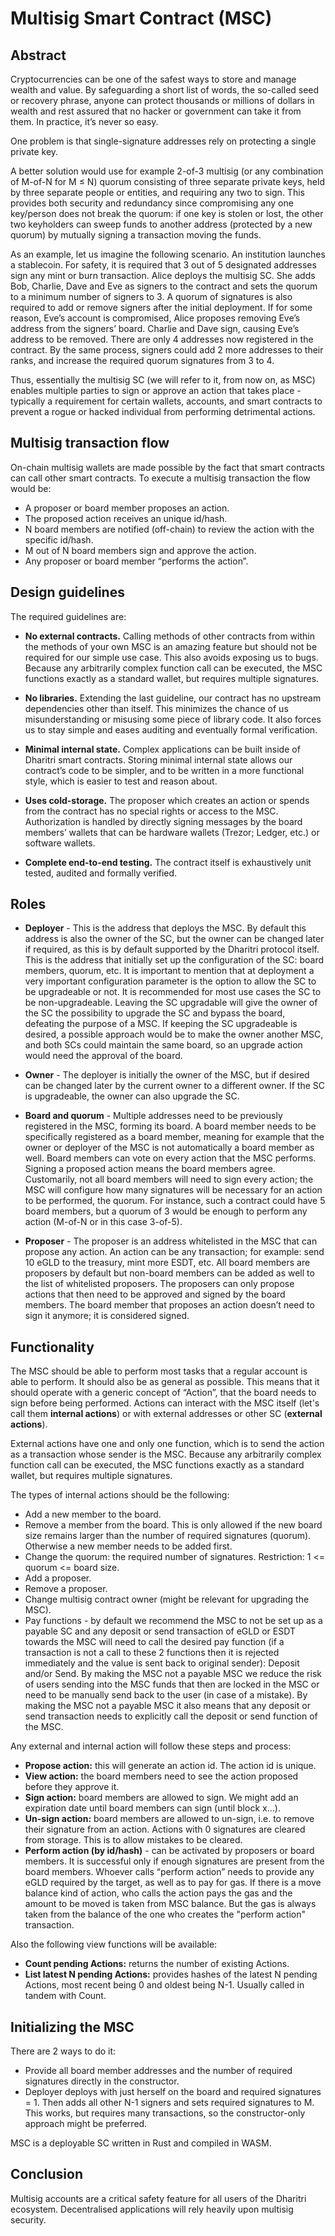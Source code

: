 # Multisig Smart Contract (MSC)

## Abstract
Cryptocurrencies can be one of the safest ways to store and manage wealth and value. By safeguarding a short list of words, the so-called seed or recovery phrase, anyone can protect thousands or millions of dollars in wealth and rest assured that no hacker or government can take it from them. In practice, it’s never so easy.

One problem is that single-signature addresses rely on protecting a single private key.

A better solution would use for example 2-of-3 multisig (or any combination of M-of-N for M ≤ N) quorum consisting of three separate private keys, held by three separate people or entities, and requiring any two to sign. This provides both security and redundancy since compromising any one key/person does not break the quorum: if one key is stolen or lost, the other two keyholders can sweep funds to another address (protected by a new quorum) by mutually signing a transaction moving the funds.

As an example, let us imagine the following scenario. An institution launches a stablecoin. For safety, it is required that 3 out of 5 designated addresses sign any mint or burn transaction. Alice deploys the multisig SC. She adds Bob, Charlie, Dave and Eve as signers to the contract and sets the quorum to a minimum number of signers to 3. A quorum of signatures is also required to add or remove signers after the initial deployment. If for some reason, Eve’s account is compromised, Alice proposes removing Eve’s address from the signers’ board. Charlie and Dave sign, causing Eve’s address to be removed. There are only 4 addresses now registered in the contract. By the same process, signers could add 2 more addresses to their ranks, and increase the required quorum signatures from 3 to 4.

Thus, essentially the multisig SC (we will refer to it, from now on, as MSC) enables multiple parties to sign or approve an action that takes place - typically a requirement for certain wallets, accounts, and smart contracts to prevent a rogue or hacked individual from performing detrimental actions.

## Multisig transaction flow
On-chain multisig wallets are made possible by the fact that smart contracts can call other smart contracts. To execute a multisig transaction the flow would be:

* A proposer or board member proposes an action.
* The proposed action receives an unique id/hash.
* N board members are notified (off-chain) to review the action with the specific id/hash.
* M out of N board members sign and approve the action.
* Any proposer or board member “performs the action”.

## Design guidelines
 
The required guidelines are:
* **No external contracts.** Calling methods of other contracts from within the methods of your own MSC is an amazing feature but should not be required for our simple use case. This also avoids exposing us to bugs. Because any arbitrarily complex function call can be executed, the MSC functions exactly as a standard wallet, but requires multiple signatures.

* **No libraries.** Extending the last guideline, our contract has no upstream dependencies other than itself. This minimizes the chance of us misunderstanding or misusing some piece of library code. It also forces us to stay simple and eases auditing and eventually formal verification.

* **Minimal internal state.** Complex applications can be built inside of Dharitri smart contracts. Storing minimal internal state allows our contract’s code to be simpler, and to be written in a more functional style, which is easier to test and reason about.

* **Uses cold-storage.** The proposer which creates an action or spends from the contract has no special rights or access to the MSC. Authorization is handled by directly signing messages by the board members’ wallets that can be hardware wallets (Trezor; Ledger, etc.) or software wallets.

* **Complete end-to-end testing.** The contract itself is exhaustively unit tested, audited and formally verified.

## Roles
* **Deployer** - This is the address that deploys the MSC. By default this address is also the owner of the SC, but the owner can be changed later if required, as this is by default supported by the Dharitri protocol itself. This is the address that initially set up the configuration of the SC: board members, quorum, etc. It is important to mention that at deployment a very important configuration parameter is the option to allow the SC to be upgradeable or not. It is recommended for most use cases the SC to be non-upgradeable. Leaving the SC upgradable will give the owner of the SC the possibility to upgrade the SC and bypass the board, defeating the purpose of a MSC. If keeping the SC upgradeable is desired, a possible approach would be to make the owner another MSC, and both SCs could maintain the same board, so an upgrade action would need the approval of the board.

* **Owner** - The deployer is initially the owner of the MSC, but if desired can be changed later by the current owner to a different owner. If the SC is upgradeable, the owner can also upgrade the SC.

* **Board and quorum** - Multiple addresses need to be previously registered in the MSC, forming its board. A board member needs to be specifically registered as a board member, meaning for example that the owner or deployer of the MSC is not automatically a board member as well. Board members can vote on every action that the MSC performs. Signing a proposed action means the board members agree. Customarily, not all board members will need to sign every action; the MSC will configure how many signatures will be necessary for an action to be performed, the quorum. For instance, such a contract could have 5 board members, but a quorum of 3 would be enough to perform any action (M-of-N or in this case 3-of-5).

* **Proposer** - The proposer is an address whitelisted in the MSC that can propose any action. An action can be any transaction; for example: send 10 eGLD to the treasury, mint more ESDT, etc. All board members are proposers by default but non-board members can be added as well to the list of whitelisted proposers. The proposers can only propose actions that then need to be approved and signed by the board members. The board member that proposes an action doesn’t need to sign it anymore; it is considered signed.

## Functionality
The MSC should be able to perform most tasks that a regular account is able to perform. It should also be as general as possible. This means that it should operate with a generic concept of “Action”, that the board needs to sign before being performed. Actions can interact with the MSC itself (let's call them **internal actions**) or with external addresses or other SC (**external actions**).

External actions have one and only one function, which is to send the action as a transaction whose sender is the MSC. Because any arbitrarily complex function call can be executed, the MSC functions exactly as a standard wallet, but requires multiple signatures.

The types of internal actions should be the following:

* Add a new member to the board.
* Remove a member from the board. This is only allowed if the new board size remains larger than the number of required signatures (quorum). Otherwise a new member needs to be added first.
* Change the quorum: the required number of signatures. Restriction: 1 <= quorum <= board size.
* Add a proposer.
* Remove a proposer.
* Change multisig contract owner (might be relevant for upgrading the MSC).
* Pay functions - by default we recommend the MSC to not be set up as a payable SC and any deposit or send transaction of eGLD or ESDT towards the MSC will need to call the desired pay function (if a transaction is not a call to these 2 functions then it is rejected immediately and the value is sent back to original sender): Deposit and/or Send. By making the MSC not a payable MSC we reduce the risk of users sending into the MSC funds that then are locked in the MSC or need to be manually send back to the user (in case of a mistake). By making the MSC not a payable MSC it also means that any deposit or send transaction needs to explicitly call the deposit or send function of the MSC.

Any external and internal action will follow these steps and process:

* **Propose action:** this will generate an action id. The action id is unique.
* **View action:** the board members need to see the action proposed before they approve it.
* **Sign action:** board members are allowed to sign. We might add an expiration date until board members can sign (until block x…).
* **Un-sign action:** board members are allowed to un-sign, i.e. to remove their signature from an action. Actions with 0 signatures are cleared from storage. This is to allow mistakes to be cleared.
* **Perform action (by id/hash)** - can be activated by proposers or board members. It is successful only if enough signatures are present from the board members. Whoever calls “perform action” needs to provide any eGLD required by the target, as well as to pay for gas. If there is a move balance kind of action, who calls the action pays the gas and the amount to be moved is taken from MSC balance. But the gas is always taken from the balance of the one who creates the "perform action" transaction.

Also the following view functions will be available:
* **Count pending Actions:** returns the number of existing Actions.
* **List latest N pending Actions:** provides hashes of the latest N pending Actions, most recent being 0 and oldest being N-1. Usually called in tandem with Count.

## Initializing the MSC

There are 2 ways to do it:
* Provide all board member addresses and the number of required signatures directly in the constructor.
* Deployer deploys with just herself on the board and required signatures = 1. Then adds all other N-1 signers and sets required signatures to M. This works, but requires many transactions, so the constructor-only approach might be preferred.

MSC is a deployable SC written in Rust and compiled in WASM.

## Conclusion

Multisig accounts are a critical safety feature for all users of the Dharitri ecosystem. Decentralised applications will rely heavily upon multisig security.
